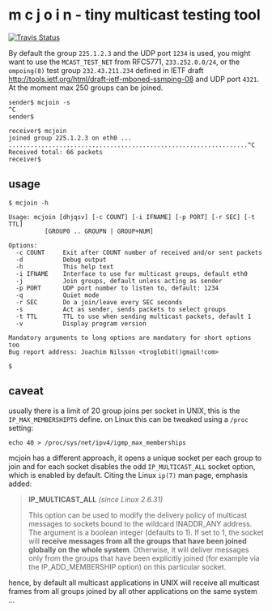m c j o i n - tiny multicast testing tool
=========================================
[![Travis Status][]][Travis]

By default the group `225.1.2.3` and the UDP port `1234` is used, you
might want to use the `MCAST_TEST_NET` from RFC5771, `233.252.0.0/24`,
or the `ompoing(8)` test group `232.43.211.234` defined in IETF draft
<http://tools.ietf.org/html/draft-ietf-mboned-ssmping-08> and UDP port
`4321`.  At the moment max 250 groups can be joined.


```shell
sender$ mcjoin -s
^C
sender$
```

```shell
receiver$ mcjoin
joined group 225.1.2.3 on eth0 ...
..................................................................^C
Received total: 66 packets
receiver$
```


usage
-----

```shell
$ mcjoin -h

Usage: mcjoin [dhjqsv] [-c COUNT] [-i IFNAME] [-p PORT] [-r SEC] [-t TTL]
	      [GROUP0 .. GROUPN | GROUP+NUM]

Options:
  -c COUNT     Exit after COUNT number of received and/or sent packets
  -d           Debug output
  -h           This help text
  -i IFNAME    Interface to use for multicast groups, default eth0
  -j           Join groups, default unless acting as sender
  -p PORT      UDP port number to listen to, default: 1234
  -q           Quiet mode
  -r SEC       Do a join/leave every SEC seconds
  -s           Act as sender, sends packets to select groups
  -t TTL       TTL to use when sending multicast packets, default 1
  -v           Display program version

Mandatory arguments to long options are mandatory for short options too
Bug report address: Joachim Nilsson <troglobit()gmail!com>

$
```


caveat
------

usually there is a limit of 20 group joins per socket in UNIX, this is
the `IP_MAX_MEMBERSHIPTS` define.  on Linux this can be tweaked using a
`/proc` setting:

    echo 40 > /proc/sys/net/ipv4/igmp_max_memberships

mcjoin has a different approach, it opens a unique socket per each group
to join and for each socket disables the odd `IP_MULTICAST_ALL` socket
option, which is enabled by default.  Citing the Linux `ip(7)` man page,
emphasis added:

> **IP_MULTICAST_ALL** *(since Linux 2.6.31)*
>
> This option can be used to modify the delivery policy of multicast
> messages to sockets bound to the wildcard INADDR_ANY address.  The
> argument is a boolean integer (defaults to 1).  If set to 1, the
> socket will **receive messages from all the groups that have been
> joined globally on the whole system**.  Otherwise, it will deliver
> messages only from the groups that have been explicitly joined (for
> example via the IP_ADD_MEMBERSHIP option) on this particular socket.

hence, by default all multicast applications in UNIX will receive all
multicast frames from all groups joined by all other applications on
the same system ...

[Travis]:          https://travis-ci.org/troglobit/smcroute
[Travis Status]:   https://travis-ci.org/troglobit/smcroute.png?branch=master
